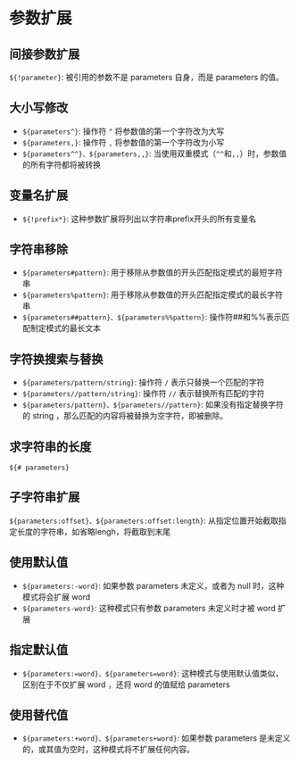 # 参数扩展

## 间接参数扩展
`${!parameter}`: 被引用的参数不是 parameters 自身，而是 parameters 的值。

## 大小写修改
- `${parameters^}`: 操作符 `^` 将参数值的第一个字符改为大写
- `${parameters,}`: 操作符 `,` 将参数值的第一个字符改为小写
- `${parameters^^}、${parameters,,}`: 当使用双重模式（`^^`和`,,`）时，参数值的所有字符都将被转换

## 变量名扩展
- `${!prefix*}`: 这种参数扩展将列出以字符串prefix开头的所有变量名

## 字符串移除
- `${parameters#pattern}`: 用于移除从参数值的开头匹配指定模式的最短字符串
- `${parameters%pattern}`: 用于移除从参数值的开头匹配指定模式的最长字符串
- `${parameters##pattern}、${parameters%%pattern}`: 操作符##和%%表示匹配制定模式的最长文本

## 字符换搜索与替换
- `${parameters/pattern/string}`: 操作符 `/` 表示只替换一个匹配的字符
- `${parameters//pattern/string}`: 操作符 `//` 表示替换所有匹配的字符
- `${parameters/pattern}、${parameters//pattern}`: 如果没有指定替换字符的 string ，那么匹配的内容将被替换为空字符，即被删除。

## 求字符串的长度
`${# parameters}`

## 子字符串扩展
`${parameters:offset}、${parameters:offset:length}`: 从指定位置开始截取指定长度的字符串，如省略lengh，将截取到末尾

## 使用默认值
- `${parameters:-word}`: 如果参数 parameters 未定义，或者为 null 时，这种模式将会扩展 word
- `${parameters-word}`: 这种模式只有参数 parameters 未定义时才被 word 扩展

## 指定默认值
- `${parameters:=word}、${parameters=word}`: 这种模式与使用默认值类似，区别在于不仅扩展 word ，还将 word 的值赋给 parameters

## 使用替代值
- `${parameters:+word}、${parameters+word}`: 如果参数 parameters 是未定义的，或其值为空时，这种模式将不扩展任何内容。
